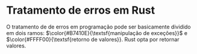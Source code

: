 # Tratamento de erros em Rust

O tratamento de de erros em programação pode ser basicamente dividido em dois ramos:
$\color{#B7410E}{\textsf{manipulação de exceções}}$ e $\color{#FFFF00}{\textsf{retorno de valores}}. Rust opta por retornar valores. 
